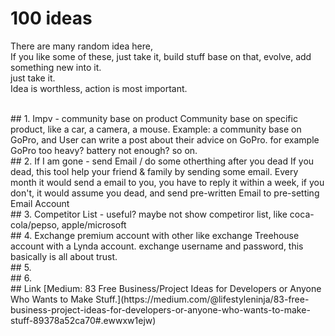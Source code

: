 # 100 ideas

There are many random idea here,  
If you like some of these, just take it, build stuff base on that, evolve, add something new into it.  
just take it.  
Idea is worthless, action is most important. 

<br/>
## 1. Impv - community base on product
Community base on specific product, like a car, a camera, a mouse.
Example: a community base on GoPro,
and User can write a post about their advice on GoPro.
for example GoPro too heavy? battery not enough?
so on.


<br/>
## 2. If I am gone - send Email / do some otherthing after you dead
If you dead, this tool help your friend & family by sending some email.  
Every month it would send a email to you, you have to reply it within a week,   
if you don't, it would assume you dead, and send pre-written Email to pre-setting Email Account

<br/>
## 3. Competitor List - useful? maybe not
show competiror list, like coca-cola/pepso, apple/microsoft



<br/>
## 4. Exchange premium account with other  
like exchange Treehouse account with a Lynda account.  
exchange username and password, this basically is all about trust.  

<br/>
## 5. 

<br/>
## 6. 


<br/>
## Link
[Medium: 
83 Free Business/Project Ideas for Developers or Anyone Who Wants to Make Stuff.](https://medium.com/@lifestyleninja/83-free-business-project-ideas-for-developers-or-anyone-who-wants-to-make-stuff-89378a52ca70#.ewwxw1ejw)
